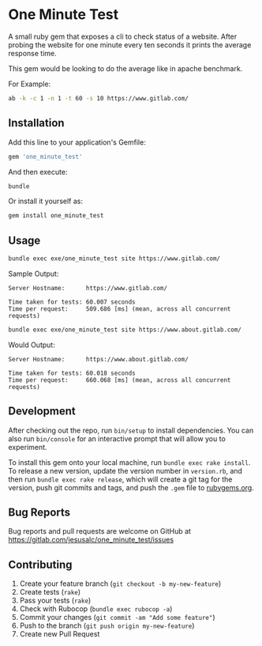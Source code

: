 # One Minute Test

A small ruby gem that exposes a cli to check status of a website.
After probing the website for one minute every ten seconds it prints the average response time.

This gem would be looking to do the average like in 
apache benchmark. 

For Example:
```bash
ab -k -c 1 -n 1 -t 60 -s 10 https://www.gitlab.com/
```

## Installation

Add this line to your application's Gemfile:

```ruby
gem 'one_minute_test'
```

And then execute:

```bash
bundle
```

Or install it yourself as:

```bash
gem install one_minute_test
```


## Usage

```bash
bundle exec exe/one_minute_test site https://www.gitlab.com/
```
Sample Output:

    Server Hostname:      https://www.gitlab.com/
    
    Time taken for tests: 60.007 seconds
    Time per request:     509.686 [ms] (mean, across all concurrent requests)

```bash
bundle exec exe/one_minute_test site https://www.about.gitlab.com/
```

Would Output:

    Server Hostname:      https://www.about.gitlab.com/
    
    Time taken for tests: 60.018 seconds
    Time per request:     660.068 [ms] (mean, across all concurrent requests)


## Development

After checking out the repo, run `bin/setup` 
to install dependencies. 
You can also run `bin/console` for an interactive 
prompt that will allow you to experiment.

To install this gem onto your local machine, 
run `bundle exec rake install`.
To release a new version, 
update the version number in `version.rb`, 
and then run 
`bundle exec rake release`, 
which will create a git tag for the version, 
push git commits and tags, 
and push the `.gem` file to [rubygems.org](https://rubygems.org).

## Bug Reports

Bug reports and pull requests are welcome on GitHub at https://gitlab.com/jesusalc/one_minute_test/issues

## Contributing

1. Create your feature branch (`git checkout -b my-new-feature`)
2. Create tests (`rake`)
3. Pass your tests (`rake`)
4. Check with Rubocop (`bundle exec rubocop -a`)
5. Commit your changes (`git commit -am "Add some feature"`)
6. Push to the branch (`git push origin my-new-feature`)
7. Create new Pull Request
